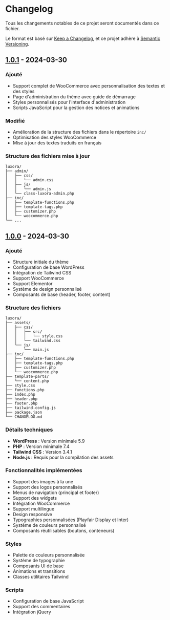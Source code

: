 # Changelog

Tous les changements notables de ce projet seront documentés dans ce fichier.

Le format est basé sur [Keep a Changelog](https://keepachangelog.com/fr/1.0.0/),
et ce projet adhère à [Semantic Versioning](https://semver.org/spec/v2.0.0.html).

## [1.0.1] - 2024-03-30

### Ajouté
- Support complet de WooCommerce avec personnalisation des textes et des styles
- Page d'administration du thème avec guide de démarrage
- Styles personnalisés pour l'interface d'administration
- Scripts JavaScript pour la gestion des notices et animations

### Modifié
- Amélioration de la structure des fichiers dans le répertoire `inc/`
- Optimisation des styles WooCommerce
- Mise à jour des textes traduits en français

### Structure des fichiers mise à jour
```
luxora/
├── admin/
│   ├── css/
│   │   └── admin.css
│   ├── js/
│   │   └── admin.js
│   └── class-luxora-admin.php
├── inc/
│   ├── template-functions.php
│   ├── template-tags.php
│   ├── customizer.php
│   └── woocommerce.php
└── ...
```

## [1.0.0] - 2024-03-30

### Ajouté
- Structure initiale du thème
- Configuration de base WordPress
- Intégration de Tailwind CSS
- Support WooCommerce
- Support Elementor
- Système de design personnalisé
- Composants de base (header, footer, content)

### Structure des fichiers
```
luxora/
├── assets/
│   ├── css/
│   │   ├── src/
│   │   │   └── style.css
│   │   └── tailwind.css
│   └── js/
│       └── main.js
├── inc/
│   ├── template-functions.php
│   ├── template-tags.php
│   ├── customizer.php
│   └── woocommerce.php
├── template-parts/
│   └── content.php
├── style.css
├── functions.php
├── index.php
├── header.php
├── footer.php
├── tailwind.config.js
├── package.json
└── CHANGELOG.md
```

### Détails techniques
- **WordPress** : Version minimale 5.9
- **PHP** : Version minimale 7.4
- **Tailwind CSS** : Version 3.4.1
- **Node.js** : Requis pour la compilation des assets

### Fonctionnalités implémentées
- Support des images à la une
- Support des logos personnalisés
- Menus de navigation (principal et footer)
- Support des widgets
- Intégration WooCommerce
- Support multilingue
- Design responsive
- Typographies personnalisées (Playfair Display et Inter)
- Système de couleurs personnalisé
- Composants réutilisables (boutons, conteneurs)

### Styles
- Palette de couleurs personnalisée
- Système de typographie
- Composants UI de base
- Animations et transitions
- Classes utilitaires Tailwind

### Scripts
- Configuration de base JavaScript
- Support des commentaires
- Intégration jQuery

[1.0.1]: https://hodleur.com/luxora/releases/v1.0.1
[1.0.0]: https://hodleur.com/luxora/releases/v1.0.0 